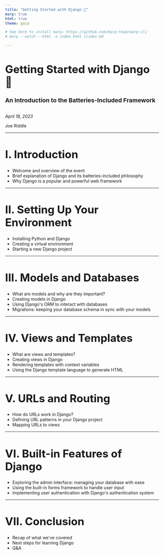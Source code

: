 ```yaml
---
title: "Getting Started with Django 🔋"
marp: true
html: true
theme: gaia

# See here to install marp: https://github.com/marp-team/marp-cli
# marp --watch --html -o index.html slides.md

---
```

<style>
p, pre {
    margin-top: 8px !important;
}
</style>
<style scoped>
h1 {
    font-size: 2.2rem;
}
h2 {
    font-size: 1.2rem;
    margin-bottom: 2rem;
}
</style>

<!-- _class: lead -->
# Getting Started with Django 🔋

## An Introduction to the Batteries-Included Framework

_April 18, 2023_

Joe Riddle

---

# I. Introduction

- Welcome and overview of the event
- Brief explanation of Django and its batteries-included philosophy
- Why Django is a popular and powerful web framework

---

# II. Setting Up Your Environment

- Installing Python and Django
- Creating a virtual environment
- Starting a new Django project

---

# III. Models and Databases

- What are models and why are they important?
- Creating models in Django
- Using Django's ORM to interact with databases
- Migrations: keeping your database schema in sync with your models

---

# IV. Views and Templates

- What are views and templates?
- Creating views in Django
- Rendering templates with context variables
- Using the Django template language to generate HTML

---

# V. URLs and Routing

- How do URLs work in Django?
- Defining URL patterns in your Django project
- Mapping URLs to views

---

# VI. Built-in Features of Django

- Exploring the admin interface: managing your database with ease
- Using the built-in forms framework to handle user input
- Implementing user authentication with Django's authentication system

---

# VII. Conclusion

- Recap of what we've covered
- Next steps for learning Django
- Q&A

